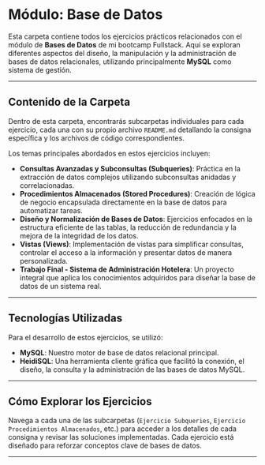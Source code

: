 # Módulo: Base de Datos

Esta carpeta contiene todos los ejercicios prácticos relacionados con el módulo de **Bases de Datos** de mi bootcamp Fullstack. Aquí se exploran diferentes aspectos del diseño, la manipulación y la administración de bases de datos relacionales, utilizando principalmente **MySQL** como sistema de gestión.

---

## Contenido de la Carpeta

Dentro de esta carpeta, encontrarás subcarpetas individuales para cada ejercicio, cada una con su propio archivo `README.md` detallando la consigna específica y los archivos de código correspondientes.

Los temas principales abordados en estos ejercicios incluyen:

* **Consultas Avanzadas y Subconsultas (Subqueries)**: Práctica en la extracción de datos complejos utilizando subconsultas anidadas y correlacionadas.
* **Procedimientos Almacenados (Stored Procedures)**: Creación de lógica de negocio encapsulada directamente en la base de datos para automatizar tareas.
* **Diseño y Normalización de Bases de Datos**: Ejercicios enfocados en la estructura eficiente de las tablas, la reducción de redundancia y la mejora de la integridad de los datos.
* **Vistas (Views)**: Implementación de vistas para simplificar consultas, controlar el acceso a la información y presentar datos de manera personalizada.
* **Trabajo Final - Sistema de Administración Hotelera**: Un proyecto integral que aplica los conocimientos adquiridos para diseñar la base de datos de un sistema real.

---

## Tecnologías Utilizadas

Para el desarrollo de estos ejercicios, se utilizó:

* **MySQL**: Nuestro motor de base de datos relacional principal.
* **HeidiSQL**: Una herramienta cliente gráfica que facilitó la conexión, el diseño, la consulta y la administración de las bases de datos MySQL.

---

## Cómo Explorar los Ejercicios

Navega a cada una de las subcarpetas (`Ejercicio Subqueries`, `Ejercicio Procedimientos Almacenados`, etc.) para acceder a los detalles de cada consigna y revisar las soluciones implementadas. Cada ejercicio está diseñado para reforzar conceptos clave de bases de datos.

---
